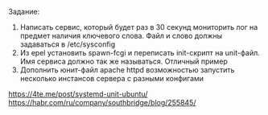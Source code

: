 Задание:
1. Написать сервис, который будет раз в 30 секунд мониторить лог на предмет наличия ключевого слова. Файл и слово должны задаваться в /etc/sysconfig
2. Из epel установить spawn-fcgi и переписать init-скрипт на unit-файл. Имя сервиса должно так же называться.
Отличный пример
3. Дополнить юнит-файл apache httpd возможностью запустить несколько инстансов сервера с разными конфигами


https://4te.me/post/systemd-unit-ubuntu/
https://habr.com/ru/company/southbridge/blog/255845/
